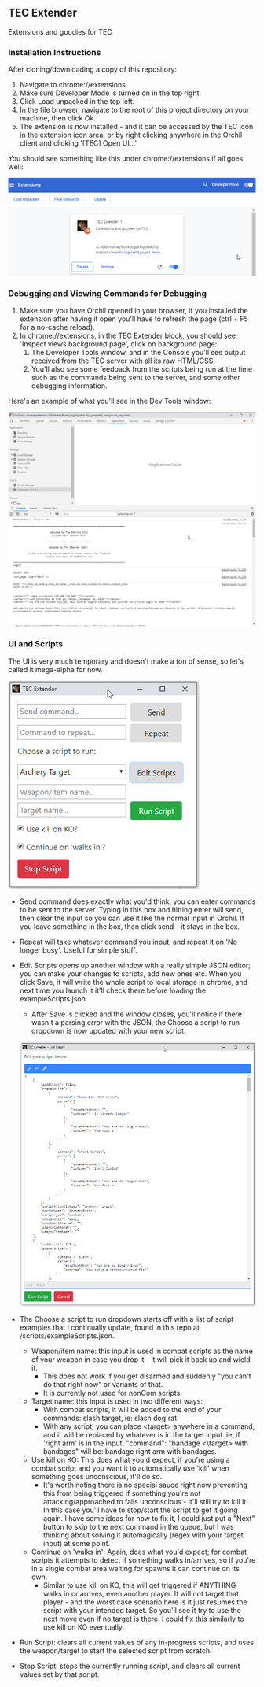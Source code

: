 ## TEC Extender

Extensions and goodies for TEC

### Installation Instructions

After cloning/downloading a copy of this repository:

1. Navigate to chrome://extensions
2. Make sure Developer Mode is turned on in the top right.
3. Click Load unpacked in the top left.
4. In the file browser, navigate to the root of this project directory on your machine, then click Ok.
5. The extension is now installed - and it can be accessed by the TEC icon in the extension icon area, or by right clicking anywhere in the Orchil client and clicking '[TEC] Open UI...'

You should see something like this under chrome://extensions if all goes well:

![Extensions Example](https://github.com/jdalley/tecext/blob/master/images/extensions.png "Extensions Example")


### Debugging and Viewing Commands for Debugging

1. Make sure you have Orchil opened in your browser, if you installed the extension after having it open you'll have to refresh the page (ctrl + F5 for a no-cache reload).
2. In chrome://extensions, in the TEC Extender block, you should see 'Inspect views background page', click on background page:
    1. The Developer Tools window, and in the Console you'll see output received from the TEC server with all its raw HTML/CSS.
    2. You'll also see some feedback from the scripts being run at the time such as the commands being sent to the server, and some other debugging information.

Here's an example of what you'll see in the Dev Tools window:

![Background Dev Tools](https://github.com/jdalley/tecext/blob/master/images/backgroundtools.png "Background Dev Tools")


### UI and Scripts

The UI is very much temporary and doesn't make a ton of sense, so let's called it mega-alpha for now.

![Extension UI](https://github.com/jdalley/tecext/blob/master/images/mainui.png "Extension UI")


* Send command does exactly what you'd think, you can enter commands to be sent to the server. Typing in this box and hitting enter will send, then clear the input so you can use it like the normal input in Orchil. If you leave something in the box, then click send - it stays in the box.
* Repeat will take whatever command you input, and repeat it on 'No longer busy'. Useful for simple stuff.
* Edit Scripts opens up another window with a really simple JSON editor; you can make your changes to scripts, add new ones etc. When you click Save, it will write the whole script to local storage in chrome, and next time you launch it it'll check there before loading the exampleScripts.json.
    * After Save is clicked and the window closes, you'll notice if there wasn't a parsing error with the JSON, the Choose a script to run dropdown is now updated with your new script.
    
    ![Edit Scripts UI](https://github.com/jdalley/tecext/blob/master/images/editscripts.png "Edit Scripts UI")
    
* The Choose a script to run dropdown starts off with a list of script examples that I continually update, found in this repo at /scripts/exampleScripts.json.
    * Weapon/item name: this input is used in combat scripts as the name of your weapon in case you drop it - it will pick it back up and wield it.
        * This does not work if you get disarmed and suddenly "you can't do that right now" or variants of that.
        * It is currently not used for nonCom scripts.
    * Target name: this input is used in two different ways:
        * With combat scripts, it will be added to the end of your commands: slash target, ie: slash dog|rat.
        * With any script, you can place \<target\> anywhere in a command, and it will be replaced by whatever is in the target input. ie: if 'right arm' is in the input, "command": "bandage <\target\> with bandages" will be: bandage right arm with bandages.
    * Use kill on KO: This does what you'd expect, if you're using a combat script and you want it to automatically use 'kill' when something goes unconscious, it'll do so.
        * It's worth noting there is no special sauce right now preventing this from being triggered if something you're not attacking/approached to falls unconscious - it'll still try to kill it. In this case you'll have to stop/start the script to get it going again. I have some ideas for how to fix it, I could just put a "Next" button to skip to the next command in the queue, but I was thinking about solving it automagically (regex with your target input) at some point.
    * Continue on 'walks in': Again, does what you'd expect; for combat scripts it attempts to detect if something walks in/arrives, so if you're in a single combat area waiting for spawns it can continue on its own.
        * Similar to use kill on KO, this will get triggered if ANYTHING walks in or arrives, even another player. It will not target that player - and the worst case scenario here is it just resumes the script with your intended target. So you'll see it try to use the next move even if no target is there. I could fix this similarly to use kill on KO eventually.
* Run Script: clears all current values of any in-progress scripts, and uses the weapon/target to start the selected script from scratch.
* Stop Script: stops the currently running script, and clears all current values set by that script.

